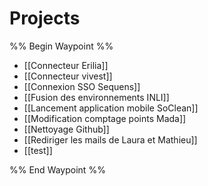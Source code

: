 
# Projects

%% Begin Waypoint %%
- [[Connecteur Erilia]]
- [[Connecteur vivest]]
- [[Connexion SSO Sequens]]
- [[Fusion des environnements INLI]]
- [[Lancement application mobile SoClean]]
- [[Modification comptage points Mada]]
- [[Nettoyage Github]]
- [[Rediriger les mails de Laura et Mathieu]]
- [[test]]

%% End Waypoint %%
